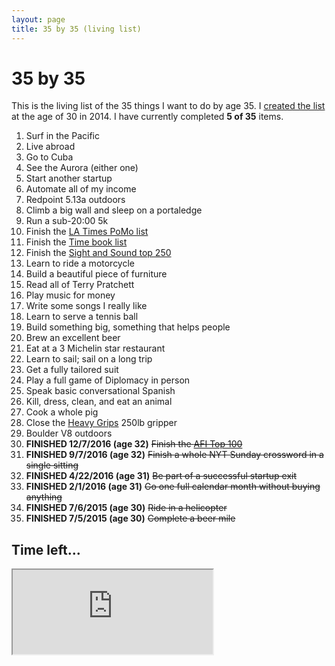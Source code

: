 ```yaml
---
layout: page
title: 35 by 35 (living list)
---
```


# 35 by 35

This is the living list of the 35 things I want to do by age 35. I
[created the list](/blog/post/35-by-35/) at the age of 30 in 2014. I have currently
completed **5 of 35** items.

  1. Surf in the Pacific
  2. Live abroad
  23. Go to Cuba
  3. See the Aurora (either one)
  32. Start another startup
  4. Automate all of my income
  7. Redpoint 5.13a outdoors
  30. Climb a big wall and sleep on a portaledge
  18. Run a sub-20:00 5k
  12. Finish the [LA Times PoMo list](http://latimesblogs.latimes.com/jacketcopy/2009/07/the-mostly-complete-annotated-and-essential-postmodern-reading-list.html)
  13. Finish the [Time book list](http://entertainment.time.com/2005/10/16/all-time-100-novels/)
  29. Finish the [Sight and Sound top 250](http://www.darkhorizons.com/news/24705/the-sight-sound-top-250-films)
  8. Learn to ride a motorcycle
  11. Build a beautiful piece of furniture
  10. Read all of Terry Pratchett
  16. Play music for money
  17. Write some songs I really like
  21. Learn to serve a tennis ball
  22. Build something big, something that helps people
  19. Brew an excellent beer
  25. Eat at a 3 Michelin star restaurant
  26. Learn to sail; sail on a long trip
  27. Get a fully tailored suit
  28. Play a full game of Diplomacy in person
  5. Speak basic conversational Spanish
  15. Kill, dress, clean, and eat an animal
  9. Cook a whole pig
  33. Close the [Heavy Grips](http://www.heavygrips.com/) 250lb gripper
  6. Boulder V8 outdoors
  14. **FINISHED 12/7/2016 (age 32)** ~~Finish the [AFI Top 100](http://www.afi.com/100years/movies10.aspx)~~
  31. **FINISHED 9/7/2016 (age 32)** ~~Finish a whole NYT Sunday crossword in a single sitting~~
  34. **FINISHED 4/22/2016 (age 31)** ~~Be part of a successful startup exit~~
  35. **FINISHED 2/1/2016 (age 31)** ~~Go one full calendar month without buying anything~~
  24. **FINISHED 7/6/2015 (age 30)** ~~Ride in a helicopter~~
  20. **FINISHED 7/5/2015 (age 30)** ~~Complete a beer mile~~


## Time left...

<iframe
src="http://free.timeanddate.com/countdown/i5ht5sai/n179/cf100/cm0/cu4/ct0/cs0/ca0/co0/cr0/ss0/cac000/cpc000/pcfff/tcfff/fs100/szw320/szh135/iso2019-08-07T00:00:00"
allowTransparency="true" frameborder="1" width="320"
height="135"></iframe>



